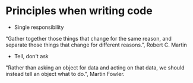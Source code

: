 # Principles when writing code

- Single responsibility

 “Gather together those things that change for the same reason, and separate those things that change for different reasons.”, Robert C. Martin
 
- Tell, don't ask

 "Rather than asking an object for data and acting on that data, we should instead tell an object what to do.", Martin Fowler.
